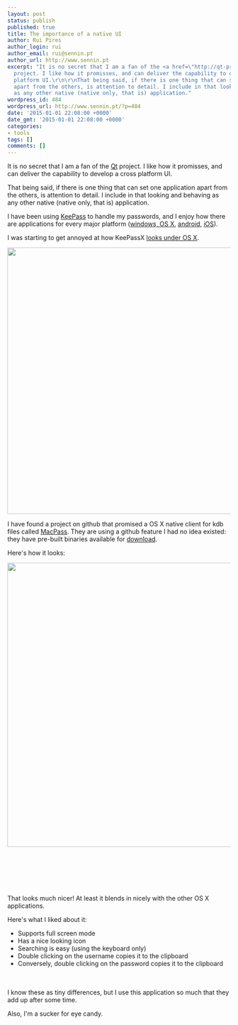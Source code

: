 ```yaml
---
layout: post
status: publish
published: true
title: The importance of a native UI
author: Rui Pires
author_login: rui
author_email: rui@sennin.pt
author_url: http://www.sennin.pt
excerpt: "It is no secret that I am a fan of the <a href=\"http://qt-project.org/\">Qt</a>
  project. I like how it promisses, and can deliver the capability to develop a cross
  platform UI.\r\n\r\nThat being said, if there is one thing that can set one application
  apart from the others, is attention to detail. I include in that looking and behaving
  as any other native (native only, that is) application."
wordpress_id: 484
wordpress_url: http://www.sennin.pt/?p=484
date: '2015-01-01 22:08:00 +0000'
date_gmt: '2015-01-01 22:08:00 +0000'
categories:
- tools
tags: []
comments: []
---
```

<p>It is no secret that I am a fan of the <a href="http://qt-project.org/">Qt</a> project. I like how it promisses, and can deliver the capability to develop a cross platform UI.</p>
<p>That being said, if there is one thing that can set one application apart from the others, is attention to detail. I include in that looking and behaving as any other native (native only, that is) application.<a id="more"></a><a id="more-484"></a></p>
<p>I have been using <a href="http://en.wikipedia.org/wiki/KeePass">KeePass</a> to handle my passwords, and I enjoy how there are applications for every major platform (<a href="https://www.keepassx.org/">windows, OS X</a>, <a href="http://www.keepassdroid.com/">android</a>, <a href="https://itunes.apple.com/us/app/passdrop/id431185109?mt=8">iOS</a>).</p>
<p>I was starting to get annoyed at how KeePassX <a href="https://www.keepassx.org/screenshots/">looks under OS X</a>.</p>
<p><img src="{{ site.baseurl }}/assets/2015/mac1.jpg" width="800" height="600" /></p>
<p>I have found a project on github that promised a OS X native client for kdb files called <a href="https://github.com/mstarke/MacPass">MacPass</a>. They are using a github feature I had no idea existed: they have pre-built binaries available for <a href="https://github.com/mstarke/MacPass/releases">download</a>.</p>
<p>Here's how it looks:</p>
<p><img src="{{ site.baseurl }}/assets/2015/MacPass.png" width="794" height="640" /></p>
<p>&nbsp;</p>
<p>&nbsp;</p>
<p>&nbsp;</p>
<p>That looks much nicer! At least it blends in nicely with the other OS X applications.</p>
<p>Here's what I liked about it:</p>
<ul>
<li>Supports full screen mode</li>
<li>Has a nice looking icon</li>
<li>Searching is easy (using the keyboard only)</li>
<li>Double clicking on the username copies it to the clipboard</li>
<li>Conversely, double clicking on the password copies it to the clipboard</li><br />
</ul><br />
I know these as tiny differences, but I use this application so much that they add up after some time.
<p>Also, I'm a sucker for eye candy.</p>
